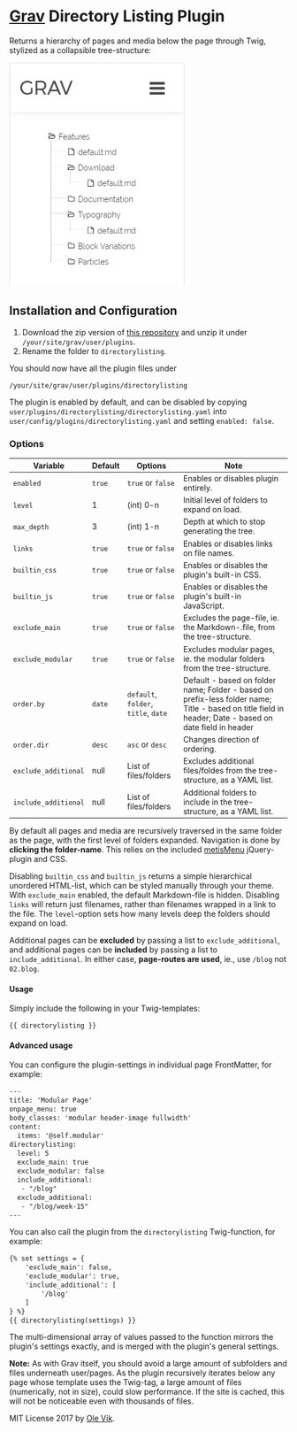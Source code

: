 # [Grav](http://getgrav.org/) Directory Listing Plugin

Returns a hierarchy of pages and media below the page through Twig, stylized as a collapsible tree-structure:

![Directory Listing](./directorylisting.png)

## Installation and Configuration

1. Download the zip version of [this repository](https://github.com/OleVik/grav-plugin-directorylisting) and unzip it under `/your/site/grav/user/plugins`.
2. Rename the folder to `directorylisting`.

You should now have all the plugin files under

    /your/site/grav/user/plugins/directorylisting

The plugin is enabled by default, and can be disabled by copying `user/plugins/directorylisting/directorylisting.yaml` into `user/config/plugins/directorylisting.yaml` and setting `enabled: false`.

### Options

| Variable | Default | Options | Note |
|----------------|---------|-------------------|--------------------------------------------------------------------------|
| `enabled` | `true` | `true` or `false` | Enables or disables plugin entirely. |
| `level` | 1 | (int) 0-n | Initial level of folders to expand on load. |
| `max_depth`  | 3 | (int) 1-n | Depth at which to stop generating the tree. |
| `links` | `true` | `true` or `false` | Enables or disables links on file names. |
| `builtin_css` | `true` | `true` or `false` | Enables or disables the plugin's built-in CSS. |
| `builtin_js` | `true` | `true` or `false` | Enables or disables the plugin's built-in JavaScript. |
| `exclude_main` | `true` | `true` or `false` | Excludes the page-file, ie. the Markdown-.file, from the tree-structure. |
| `exclude_modular` | `true` | `true` or `false` | Excludes modular pages, ie. the modular folders from the tree-structure. |
| `order.by` | `date` | `default`, `folder`, `title`, `date` | Default - based on folder name; Folder - based on prefix-less folder name; Title - based on title field in header; Date - based on date field in header |
| `order.dir` | `desc` | `asc` or `desc` | Changes direction of ordering. |
| `exclude_additional` | null | List of files/folders | Excludes additional files/foldes from the tree-structure, as a YAML list. |
| `include_additional` | null | List of files/folders | Additional folders to include in the tree-structure, as a YAML list. |

By default all pages and media are recursively traversed in the same folder as the page, with the first level of folders expanded. Navigation is done by **clicking the folder-name**. This relies on the included [metisMenu](https://github.com/onokumus/metismenu/) jQuery-plugin and CSS.

Disabling `builtin_css` and `builtin_js` returns a simple hierarchical unordered HTML-list, which can be styled manually through your theme. With `exclude_main` enabled, the default Markdown-file is hidden. Disabling `links` will return just filenames, rather than filenames wrapped in a link to the file. The `level`-option sets how many levels deep the folders should expand on load.

Additional pages can be **excluded** by passing a list to `exclude_additional`, and additional pages can be **included** by passing a list to `include_additional`. In either case, **page-routes are used**, ie., use `/blog` not `02.blog`.

#### Usage

Simply include the following in your Twig-templates:

```
{{ directorylisting }}
```

#### Advanced usage

You can configure the plugin-settings in individual page FrontMatter, for example:

```
---
title: 'Modular Page'
onpage_menu: true
body_classes: 'modular header-image fullwidth'
content:
  items: '@self.modular'
directorylisting:
  level: 5
  exclude_main: true
  exclude_modular: false
  include_additional:
   - "/blog"
  exclude_additional:
   - "/blog/week-15"
---
```

You can also call the plugin from the `directorylisting` Twig-function, for example:

```
{% set settings = {
    'exclude_main': false,
    'exclude_modular': true,
    'include_additional': [
        '/blog'
    ]
} %}
{{ directorylisting(settings) }}
```

The multi-dimensional array of values passed to the function mirrors the plugin's settings exactly, and is merged with the plugin's general settings.

**Note:** As with Grav itself, you should avoid a large amount of subfolders and files underneath user/pages. As the plugin recursively iterates below any page whose template uses the Twig-tag, a large amount of files (numerically, not in size), could slow performance. If the site is cached, this will not be noticeable even with thousands of files.

MIT License 2017 by [Ole Vik](http://github.com/olevik).

